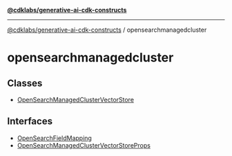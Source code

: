 [**@cdklabs/generative-ai-cdk-constructs**](../../../README.md)

***

[@cdklabs/generative-ai-cdk-constructs](../../../README.md) / opensearchmanagedcluster

# opensearchmanagedcluster

## Classes

- [OpenSearchManagedClusterVectorStore](classes/OpenSearchManagedClusterVectorStore.md)

## Interfaces

- [OpenSearchFieldMapping](interfaces/OpenSearchFieldMapping.md)
- [OpenSearchManagedClusterVectorStoreProps](interfaces/OpenSearchManagedClusterVectorStoreProps.md)
